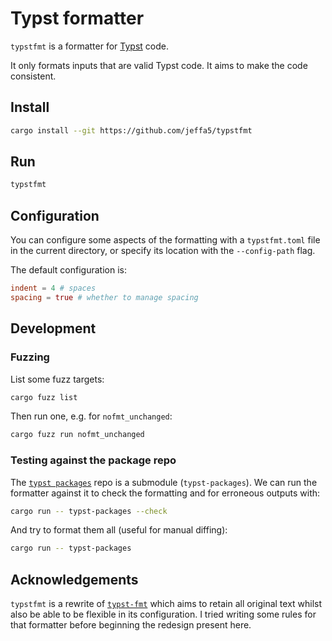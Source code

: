 # Typst formatter

`typstfmt` is a formatter for [Typst](https://typst.app) code.

It only formats inputs that are valid Typst code.
It aims to make the code consistent.

## Install

```sh
cargo install --git https://github.com/jeffa5/typstfmt
```

## Run

```sh
typstfmt
```

## Configuration

You can configure some aspects of the formatting with a `typstfmt.toml` file in the current directory, or specify its location with the `--config-path` flag.

The default configuration is:

```toml
indent = 4 # spaces
spacing = true # whether to manage spacing
```

## Development

### Fuzzing

List some fuzz targets:

```sh
cargo fuzz list
```

Then run one, e.g. for `nofmt_unchanged`:

```sh
cargo fuzz run nofmt_unchanged
```

### Testing against the package repo

The [`typst packages`](https://github.com/typst/packages) repo is a submodule (`typst-packages`).
We can run the formatter against it to check the formatting and for erroneous outputs with:

```sh
cargo run -- typst-packages --check
```

And try to format them all (useful for manual diffing):

```sh
cargo run -- typst-packages
```

## Acknowledgements

`typstfmt` is a rewrite of [`typst-fmt`](https://github.com/astrale-sharp/typst-fmt) which aims to retain all original text whilst also be able to be flexible in its configuration.
I tried writing some rules for that formatter before beginning the redesign present here.
